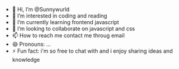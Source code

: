 - 👋 Hi, I’m @Sunnywurld
- 👀 I’m interested in coding and reading
- 🌱 I’m currently learning frontend javascript
- 💞️ I’m looking to collaborate on javascript and css
- 📫 How to reach me contact me throug email
- 😄 Pronouns: ...
- ⚡ Fun fact: i'm so free to chat with and i enjoy sharing ideas and knowledge

<!---
Sunnywurld/Sunnywurld is a ✨ special ✨ repository because its `README.md` (this file) appears on your GitHub profile.
You can click the Preview link to take a look at your changes.
--->

